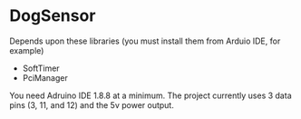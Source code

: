 # DogSensor

Depends upon these libraries (you must install them from Arduio IDE, for example)

* SoftTimer
* PciManager

You need Adruino IDE 1.8.8 at a minimum.
The project currently uses 3 data pins (3, 11, and 12) and the 5v power output.
